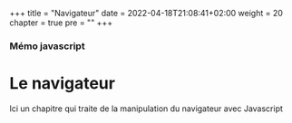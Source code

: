 +++
title = "Navigateur"
date = 2022-04-18T21:08:41+02:00
weight = 20
chapter = true
pre = "<b></b>"
+++

### Mémo javascript

# Le navigateur

Ici un chapitre qui traite de la manipulation du navigateur avec Javascript